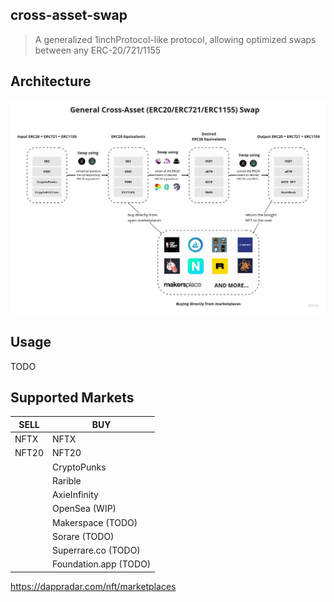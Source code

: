## cross-asset-swap

> A generalized 1inchProtocol-like protocol, allowing optimized swaps between any ERC-20/721/1155

## Architecture

![Cross Asset Swap Architecture](./assets/cross-asset-swap-marketplace.jpg)

## Usage

TODO


## Supported Markets

|    SELL     |     BUY     |
| ----------- | ----------- |
| NFTX        | NFTX       |
| NFT20       | NFT20        |
|   | CryptoPunks |
|   | Rarible |
|   | AxieInfinity |
|   | OpenSea (WIP) |
|   | Makerspace (TODO) |
|   | Sorare (TODO) |
|   | Superrare.co (TODO) |
|   | Foundation.app (TODO) |
https://dappradar.com/nft/marketplaces
